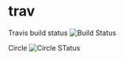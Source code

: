 # trav

Travis build status ![Build Status](https://travis-ci.org/vnextcoder/trav.svg?branch=master "Travis Build Status")

Circle ![Circle STatus](https://circleci.com/gh/vnextcoder/trav.svg?style=shield&circle-token=:circle-token "Circle Status")